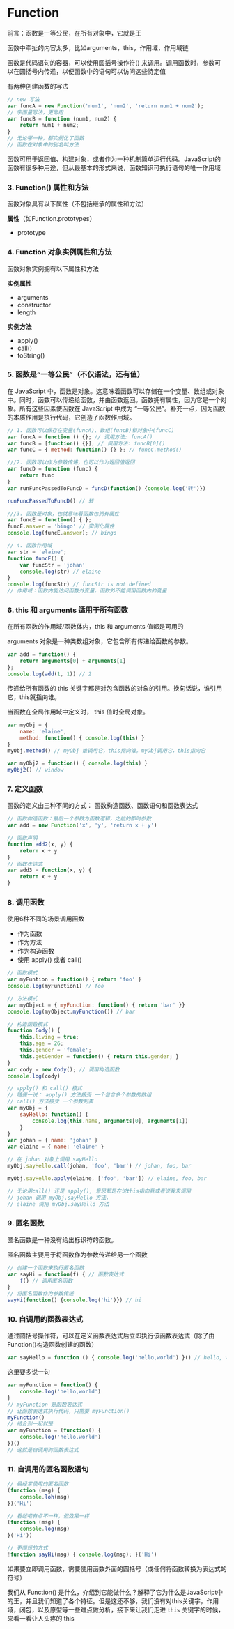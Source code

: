 # Function

前言：函数是一等公民，在所有对象中，它就是王

函数中牵扯的内容太多，比如arguments，this，作用域，作用域链



函数是代码语句的容器，可以使用圆括号操作符() 来调用。调用函数时，参数可以在圆括号内传递，以便函数中的语句可以访问这些特定值

有两种创建函数的写法

```javascript
// new 写法
var funcA = new Function('num1', 'num2', 'return num1 + num2');
// 字面量写法，更常用
var funcB = function (num1, num2) {
    return num1 + num2;
}
// 无论哪一种，都实例化了函数
// 函数在对象中的别名叫方法
```

函数可用于返回值、构建对象，或者作为一种机制简单运行代码。JavaScript的函数有很多种用途，但从最基本的形式来说，函数知识可执行语句的唯一作用域

### 3. Function() 属性和方法

函数对象具有以下属性（不包括继承的属性和方法）

**属性**（如Function.prototypes）

- prototype



### 4. Function 对象实例属性和方法

函数对象实例拥有以下属性和方法

**实例属性**

- arguments
- constructor
- length

**实例方法**

- apply()
- call()
- toString()



### 5. 函数是“一等公民”（不仅语法，还有值）

在 JavaScript 中，函数是对象。这意味着函数可以存储在一个变量、数组或对象中。同时，函数可以传递给函数，并由函数返回。函数拥有属性，因为它是一个对象。所有这些因素使函数在 JavaScript 中成为 “一等公民”。补充一点，因为函数的本质作用是执行代码，它创造了函数作用域。

```javascript
// 1. 函数可以保存在变量(funcA)、数组(funcB)和对象中(funcC)
var funcA = function () {}; // 调用方法: funcA()
var funcB = [function() {}]; // 调用方法: funcB[0]()
var funcC = { method: function() {} }; // funcC.method()

///2. 函数可以作为参数传递，也可以作为返回值返回
var funcD = function (func) {
    return func
}
var runFuncPassedToFuncD = funcD(function() {console.log('转')})

runFuncPassedToFuncD() // 转

///3. 函数是对象，也就意味着函数也拥有属性
var funcE = function() { };
funcE.answer = 'bingo' // 实例化属性
console.log(funcE.answer); // bingo

// 4. 函数作用域
var str = 'elaine';
function funcF() {
    var funcStr = 'johan'
    console.log(str) // elaine
}
console.log(funcStr) // funcStr is not defined
// 作用域：函数内能访问函数外变量，函数外不能调用函数内的变量
```

### 6. this 和 arguments 适用于所有函数

在所有函数的作用域/函数体内，this 和 arguments 值都是可用的

arguments 对象是一种类数组对象，它包含所有传递给函数的参数。

```javascript
var add = function() {
    return arguments[0] + arguments[1]
};
console.log(add(1, 1)) // 2
```

传递给所有函数的 this 关键字都是对包含函数的对象的引用。换句话说，谁引用它，this就指向谁。

当函数在全局作用域中定义时， this 值时全局对象。

```javascript
var myObj = {
    name: 'elaine',
    method: function() { console.log(this) }
}
myObj.method() // myObj 谁调用它，this指向谁。myObj调用它，this指向它

var myObj2 = function() { console.log(this) }
myObj2() // window
```



### 7. 定义函数

函数的定义由三种不同的方式： 函数构造函数、函数语句和函数表达式

```javascript
// 函数构造函数：最后一个参数为函数逻辑，之前的都时参数
var add = new Function('x', 'y', 'return x + y')

// 函数声明
function add2(x, y) {
    return x + y
}
// 函数表达式
var add3 = function(x, y) {
    return x + y
}
```



### 8. 调用函数

使用6种不同的场景调用函数

- 作为函数
- 作为方法
- 作为构造函数
- 使用 apply() 或者 call()

```javascript
// 函数模式
var myFuntion = function() { return 'foo' }
console.log(myFunction1) // foo

// 方法模式
var myObject = { myFunction: function() { return 'bar' }}
console.log(myObject.myFunction()) // bar

// 构造函数模式
function Cody() {
    this.living = true;
    this.age = 26;
    this.gender = 'female';
    this.getGender = function() { return this.gender; }
}
var cody = new Cody(); // 调用构造函数
console.log(cody)

// apply() 和 call() 模式
// 随便一说： apply() 方法接受 一个包含多个参数的数组
// call() 方法接受 一个参数列表
var myObj = {
    sayHello: function() {
        console.log(this.name, arguments[0], arguments[1])
    }
}
var johan = { name: 'johan' }
var elaine = { name: 'elaine' }

// 在 johan 对象上调用 sayHello
myObj.sayHello.call(johan, 'foo', 'bar') // johan, foo, bar

myObj.sayHello.apply(elaine, ['foo', 'bar']) // elaine, foo, bar

// 无论用call() 还是 apply(), 意思都是在说this指向我或者说我来调用
// johan 调用 myObj.sayHello 方法，
// elaine 调用 myObj.sayHello 方法
```



### 9. 匿名函数

匿名函数是一种没有给出标识符的函数。

匿名函数主要用于将函数作为参数传递给另一个函数

```javascript
// 创建一个函数来执行匿名函数
var sayHi = function(f) { // 函数表达式
    f() // 调用匿名函数
}
// 将匿名函数作为参数传递
sayHi(function() {console.log('hi')}) // hi
```



### 10. 自调用的函数表达式

通过圆括号操作符，可以在定义函数表达式后立即执行该函数表达式（除了由Function()构造函数创建的函数）

```javascript
var sayHello = function () { console.log('hello,world') }() // hello, world
```

这里要多说一句

```javascript
var myFunction = function() {
    console.log('hello,world')
}
// myFunction 是函数表达式
// 让函数表达式执行代码，只需要 myFunction()
myFunction()
// 结合到一起就是
var myFunction = (function() {
    console.log('hello,world')
})()
// 这就是自调用的函数表达式
```



### 11. 自调用的匿名函数语句

```javascript
// 最经常使用的匿名函数
(function (msg) {
    console.loh(msg)
})('Hi')

// 看起啦有点不一样，但效果一样
(function (msg) {
    console.log(msg)
}('Hi'))

// 更简短的方式
!function sayHi(msg) { console.log(msg); }('Hi')

```

如果要立即调用函数，需要使用函数外面的圆括号（或任何将函数转换为表达式的符号）



我们从 Function() 是什么，介绍到它能做什么？解释了它为什么是JavaScript中的王，并且我们知道了各个特征。但是这还不够，我们没有对this关键字，作用域，闭包，以及原型等一些难点做分析，接下来让我们走进 `this` 关键字的时候，来看一看让人头疼的 this 

